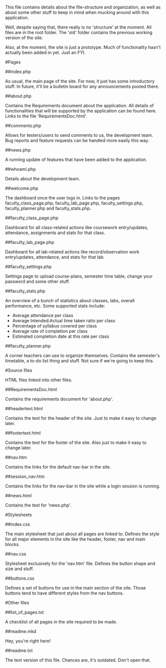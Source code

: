 This file contains details about the file-structure and organization, as well as about some other stuff to keep in mind when mucking around with this application.

Well, despite saying that, there really is no 'structure' at the moment. All files are in the root folder. The 'old' folder contains the previous working version of the site.

Also, at the moment, the site is just a prototype. Much of functionality hasn't actually been added in yet. Just an FYI.


#Pages

##index.php

As usual, the main page of the site. For now, it just has some introductory stuff. In future, it'll be a bulletin board for any announcements posted there.

##about.php

Contains the Requirements document about the application. All details of functionalities that will be supported by the application can be found here. Links to the file 'RequirementsDoc.html'.

##comments.php

Allows for testers/users to send comments to us, the development team. Bug reports and feature requests can be handled more easily this way.

##news.php

A running update of features that have been added to the application.

##whoami.php

Details about the development team.

##welcome.php

The dashboard once the user logs in. Links to the pages faculty_class_page.php, faculty_lab_page.php, faculty_settings.php, faculty_planner.php and faculty_stats.php.

##faculty_class_page.php

Dashboard for all class-related actions like coursework entry/updates, attendance, assignments and stats for that class.

##faculty_lab_page.php

Dashboard for all lab-related actions like record/observation work entry/updates, attendance, and stats for that lab.

##faculty_settings.php

Settings page to upload course-plans, semester time table, change your password and some other stuff.

##faculty_stats.php

An overview of a bunch of statistics about classes, labs, overall performance, etc.
Some supported stats include:
+ Average attendance per class
+ Average Intended:Actual time taken ratio per class
+ Percentage of syllabus covered per class
+ Average rate of completion per class
+ Estimated completion date at this rate per class

##faculty_planner.php

A corner teachers can use to organize themselves. Contains the semester's timetable, a to-do list thing and stuff. Not sure if we're going to keep this.

#Source files

HTML files linked into other files.

##RequirementsDoc.html

Contains the requirements document for 'about.php'.

##headertext.html

Contains the text for the header of the site. Just to make it easy to change later.

##footertext.html

Contains the text for the footer of the site. Also just to make it easy to change later.

##nav.htm

Contains the links for the default nav-bar in the site.

##session_nav.htm

Contains the links for the nav-bar in the site while a login session is running.

##news.html

Contains the text for 'news.php'.

#Stylesheets

##index.css

The main stylesheet that just about all pages are linked to. Defines the style for all major elements in the site like the header, footer, nav and main blocks.

##nav.css

Stylesheet exclusively for the 'nav.htm' file. Defines the button shape and size and stuff.

##buttons.css

Defines a set of buttons for use in the main section of the site. Those buttons tend to have different styles from the nav buttons.

#Other files

##list_of_pages.txt

A checklist of all pages in the site required to be made.

##readme.mkd

Hey, you're right here!

##readme.txt

The text version of this file. Chances are, it's outdated. Don't open that.
